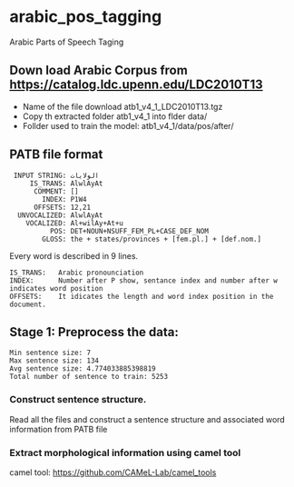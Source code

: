 # arabic_pos_tagging
Arabic Parts of Speech Taging

## Down load Arabic Corpus from https://catalog.ldc.upenn.edu/LDC2010T13
- Name of the file download atb1_v4_1_LDC2010T13.tgz
- Copy th extracted folder atb1_v4_1 into flder data/
- Follder used to train the model: atb1_v4_1/data/pos/after/


## PATB file format 
```
 INPUT STRING: الولايات
     IS_TRANS: AlwlAyAt
      COMMENT: []
        INDEX: P1W4
      OFFSETS: 12,21
  UNVOCALIZED: AlwlAyAt
    VOCALIZED: Al+wilAy+At+u
          POS: DET+NOUN+NSUFF_FEM_PL+CASE_DEF_NOM
        GLOSS: the + states/provinces + [fem.pl.] + [def.nom.]
```
Every word is described in 9 lines.
```
IS_TRANS:   Arabic pronounciation
INDEX:      Number after P show, sentance index and number after w indicates word position
OFFSETS:    It idicates the length and word index position in the document.
```


## Stage 1: Preprocess the data:
```
Min sentence size: 7 
Max sentence size: 134 
Avg sentence size: 4.774033885398819
Total number of sentence to train: 5253
```
### Construct sentence structure.

Read all the files and construct a sentence structure and associated word information from PATB file


### Extract morphological information using camel tool

camel tool: https://github.com/CAMeL-Lab/camel_tools





